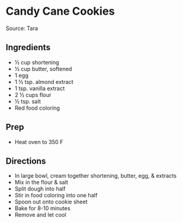 # Candy Cane Cookies

Source: Tara

## Ingredients

- ½ cup shortening
- ½ cup butter, softened
- 1 egg
- 1 ½ tsp. almond extract
- 1 tsp. vanilla extract
- 2 ½ cups flour
- ½ tsp. salt
- Red food coloring

## Prep

- Heat oven to 350 F

## Directions

- In large bowl, cream together shortening, butter, egg, & extracts
- Mix in the flour & salt
- Split dough into half
- Stir in food coloring into one half
- Spoon out onto cookie sheet
- Bake for 8-10 minutes
- Remove and let cool
